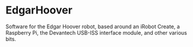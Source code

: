 EdgarHoover
===========

Software for the Edgar Hoover robot, based around an iRobot Create, a
Raspberry Pi, the Devantech USB-ISS interface module, and other various
bits.

